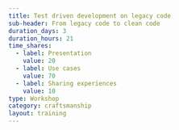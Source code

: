```yaml
---
title: Test driven development on legacy code
sub-header: From legacy code to clean code
duration_days: 3
duration_hours: 21
time_shares:
  - label: Presentation
    value: 20
  - label: Use cases
    value: 70
  - label: Sharing experiences
    value: 10
type: Workshop
category: craftsmanship
layout: training
---
```



